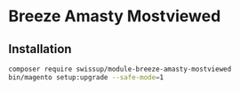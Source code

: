 # Breeze Amasty Mostviewed

## Installation

```bash
composer require swissup/module-breeze-amasty-mostviewed
bin/magento setup:upgrade --safe-mode=1
```
